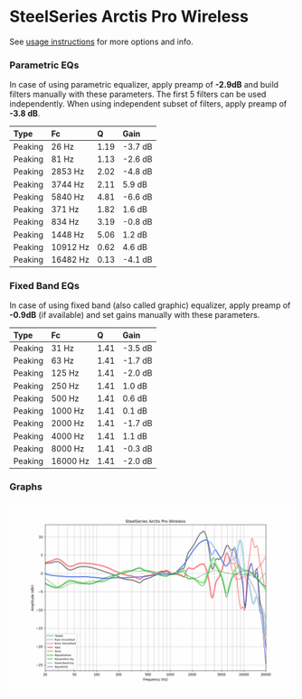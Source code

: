 # SteelSeries Arctis Pro Wireless
See [usage instructions](https://github.com/jaakkopasanen/AutoEq#usage) for more options and info.

### Parametric EQs
In case of using parametric equalizer, apply preamp of **-2.9dB** and build filters manually
with these parameters. The first 5 filters can be used independently.
When using independent subset of filters, apply preamp of **-3.8 dB**.

| Type    | Fc       |    Q | Gain    |
|:--------|:---------|:-----|:--------|
| Peaking | 26 Hz    | 1.19 | -3.7 dB |
| Peaking | 81 Hz    | 1.13 | -2.6 dB |
| Peaking | 2853 Hz  | 2.02 | -4.8 dB |
| Peaking | 3744 Hz  | 2.11 | 5.9 dB  |
| Peaking | 5840 Hz  | 4.81 | -6.6 dB |
| Peaking | 371 Hz   | 1.82 | 1.6 dB  |
| Peaking | 834 Hz   | 3.19 | -0.8 dB |
| Peaking | 1448 Hz  | 5.06 | 1.2 dB  |
| Peaking | 10912 Hz | 0.62 | 4.6 dB  |
| Peaking | 16482 Hz | 0.13 | -4.1 dB |

### Fixed Band EQs
In case of using fixed band (also called graphic) equalizer, apply preamp of **-0.9dB**
(if available) and set gains manually with these parameters.

| Type    | Fc       |    Q | Gain    |
|:--------|:---------|:-----|:--------|
| Peaking | 31 Hz    | 1.41 | -3.5 dB |
| Peaking | 63 Hz    | 1.41 | -1.7 dB |
| Peaking | 125 Hz   | 1.41 | -2.0 dB |
| Peaking | 250 Hz   | 1.41 | 1.0 dB  |
| Peaking | 500 Hz   | 1.41 | 0.6 dB  |
| Peaking | 1000 Hz  | 1.41 | 0.1 dB  |
| Peaking | 2000 Hz  | 1.41 | -1.7 dB |
| Peaking | 4000 Hz  | 1.41 | 1.1 dB  |
| Peaking | 8000 Hz  | 1.41 | -0.3 dB |
| Peaking | 16000 Hz | 1.41 | -2.0 dB |

### Graphs
![](./SteelSeries%20Arctis%20Pro%20Wireless.png)